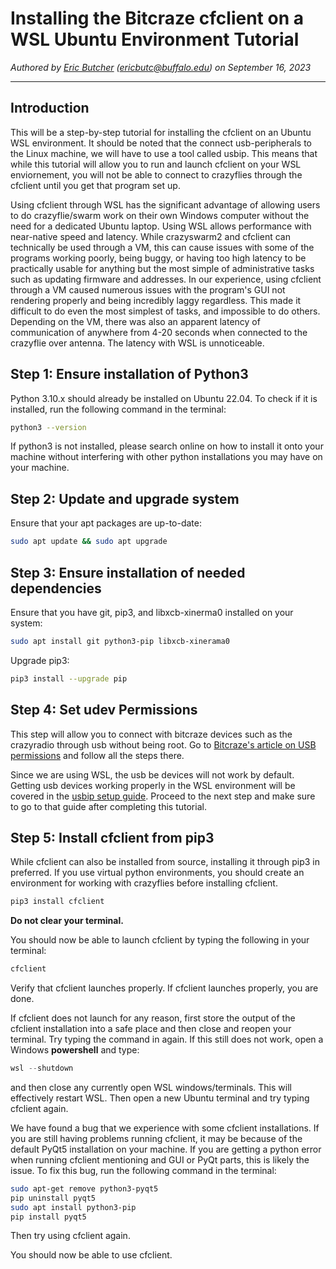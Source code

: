 # Installing the Bitcraze cfclient on a WSL Ubuntu Environment Tutorial
*Authored by [Eric Butcher](https://github.com/Eric-Butcher) (ericbutc@buffalo.edu) on September 16, 2023*
***

## Introduction

This will be a step-by-step tutorial for installing the cfclient on an Ubuntu WSL environment. It should be noted that the connect usb-peripherals to the Linux machine, we will have to use a tool called usbip. This means that while this tutorial will allow you to run and launch cfclient on your WSL enviornement, you will not be able to connect to crazyflies through the cfclient until you get that program set up. 

Using cfclient through WSL has the significant advantage of allowing users to do crazyflie/swarm work on their own Windows computer without the need for a dedicated Ubuntu laptop. Using WSL allows performance with near-native speed and latency. While crazyswarm2 and cfclient can technically be used through a VM, this can cause issues with some of the programs working poorly, being buggy, or having too high latency to be practically usable for anything but the most simple of administrative tasks such as updating firmware and addresses. In our experience, using cfclient through a VM caused numerous issues with the program's GUI not rendering properly and being incredibly laggy regardless. This made it difficult to do even the most simplest of tasks, and impossible to do others. Depending on the VM, there was also an apparent latency of communication of anywhere from 4-20 seconds when connected to the crazyflie over antenna. The latency with WSL is unnoticeable. 

## Step 1: Ensure installation of Python3 
Python 3.10.x should already be installed on Ubuntu 22.04. To check if it is installed, run the following command in the terminal:
``` bash
python3 --version
```
If python3 is not installed, please search online on how to install it onto your machine without interfering with other python installations you may have on your machine. 


## Step 2: Update and upgrade system

Ensure that your apt packages are up-to-date:
``` bash
sudo apt update && sudo apt upgrade
```

## Step 3: Ensure installation of needed dependencies

Ensure that you have git, pip3, and libxcb-xinerma0 installed on your system: 
``` bash
sudo apt install git python3-pip libxcb-xinerama0
```

Upgrade pip3:
``` bash
pip3 install --upgrade pip
```

## Step 4: Set udev Permissions

This step will allow you to connect with bitcraze devices such as the crazyradio through usb without being root. Go to [Bitcraze's article on USB permissions](https://www.bitcraze.io/documentation/repository/crazyflie-lib-python/master/installation/usb_permissions/) and follow all the steps there. 

Since we are using WSL, the usb be devices will not work by default. Getting usb devices working properly in the WSL environment will be covered in the [usbip setup guide](). Proceed to the next step and make sure to go to that guide after completing this tutorial. 


## Step 5: Install cfclient from pip3

While cfclient can also be installed from source, installing it through pip3 in preferred. If you use virtual python environments, you should create an environment for working with crazyflies before installing cfclient. 
``` bash
pip3 install cfclient
```
**Do not clear your terminal.**

You should now be able to launch cfclient by typing the following in your terminal: 
``` bash
cfclient
```
Verify that cfclient launches properly. If cfclient launches properly, you are done. 

If cfclient does not launch for any reason, first store the output of the cfclient installation into a safe place and then close and reopen your terminal. Try typing the command in again. If this still does not work, open a Windows **powershell** and type:

``` powershell
wsl --shutdown
```
and then close any currently open WSL windows/terminals. This will effectively restart WSL. Then open a new Ubuntu terminal and try typing cfclient again. 


We have found a bug that we experience with some cfclient installations. If you are still having problems running cfclient, it may be because of the default PyQt5 installation on your machine. If you are getting a python error when running cfclient mentioning and GUI or PyQt parts, this is likely the issue. To fix this bug, run the following command in the terminal:

``` bash
sudo apt-get remove python3-pyqt5
pip uninstall pyqt5
sudo apt install python3-pip
pip install pyqt5 
```

Then try using cfclient again. 

You should now be able to use cfclient. 